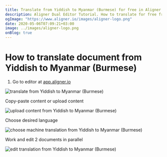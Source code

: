 ```yaml
---
title: Translate from Yiddish to Myanmar (Burmese) for free in Aligner Editor
description: Aligner Dual Editor Tutorial. How to translate for free from Yiddish to Myanmar (Burmese). Aligner is multilingual document management platform. 
ogImage: "https://www.aligner.io/images/aligner-logo.png"
date: 2020-05-06T07:09:21+03:00
image: ../images/aligner-logo.png
onBlog: true
---
```


# How to translate document from Yiddish to Myanmar (Burmese)

1. Go to editor at [app.aligner.io](https://app.aligner.io "Aligner App web page")

![translate from Yiddish to Myanmar (Burmese)](../aligner-blank-editor.png "translate from Yiddish to Myanmar (Burmese)")

Copy-paste content or upload content

![upload content from Yiddish to Myanmar (Burmese)](../aligner-uploaded-document.png "upload content from Yiddish to Myanmar (Burmese)")

Choose desired language

![choose machine translation from Yiddish to Myanmar (Burmese)](../aligner-language-dropdown.png "choose machine translation from Yiddish to Myanmar (Burmese)")

Work and edit 2 documents in parallel

![edit translation from Yiddish to Myanmar (Burmese)](../aligner-double-sitded-editor.png "edit translation from Yiddish to Myanmar (Burmese)")

